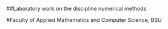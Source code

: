 ##Laboratory work on the discipline numerical methods

#Faculty of Applied Mathematics and Computer Science, BSU

